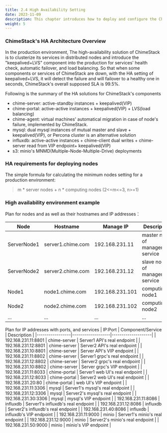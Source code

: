 ```yaml
---
title: 2.4 High Availability Setting
date: 2023-11-09
description: This chapter introduces how to deploy and configure the ChimeStack in a production environment, including how to achieve high-availability deployment of chime-server and chime-agent, as well as its dependent components like Mysql, Influxdb and OSS.
weight: 5
---
```


###  ChimeStack's HA Architecture Overview

In the production environment, The high-availability solution of ChimeStack is to clusterize its services in distributed nodes and introduce the "keepalived+LVS" component into the production for services' health check, automatic failover, and load balancing. So that when some components or services of ChimeStack are down, with the HA setting of keepalived+LVS, it will detect the failure and will failover to a healthy one in seconds, ChimeStack's overall supposed SLA is 99.5%.

Following is the summary of the HA solutions for ChimeStack's components

- chime-server: active-standby instances + keepalived(VIP) 
- chime-portal: active-active instances + keepalived(VIP) + LVS(load balancing)
- chime-agent: virtual machines' automatical migration in case of node's failure, implemented by ChimeStack.
- mysql: dual mysql instances of mutual master and slave + keepalived(VIP), or Percona cluster is an alternative solution  
- influxdb: active-active instances + chime-client dual writes + chime-server read from VIP endpoint+ keepalived(VIP)
- s3: minio's MNMD(Multiple-Node-Multiple-Drive) deployments

### HA requirements for deploying nodes

The simple formula for calculating the minimum nodes setting for a production environment: 
> m * server nodes + n * computing nodes (2<=m<=3, n>=1)

### High availability environment example

Plan for nodes and as well as their hostnames and IP addresses：

| Node | Hostname | Manage IP       | Description | 
|------|----------|----------|-------------|
| ServerNode1 | server1.chime.com | 192.168.231.11 | master node of management service | 
| ServerNode2 | server2.chime.com | 192.168.231.12 | slave node of management service | 
| Node1 | node1.chime.com | 192.168.231.101 | computing node1 | 
| Node2 | node2.chime.com | 192.168.231.102 | computing node2 | 
| ... | ... | ... | ... |

Plan for IP addresses with ports, and services
| IP:Port         | Component/Service |    Description     | 
|-----------------|-------------------|--------------------|
| 192.168.231.11:8801 | chime-server | Server1 API's real endpoint | 
| 192.168.231.12:8801 | chime-server | Server2 API's real endpoint | 
| 192.168.231.10:8801 | chime-server | Server API's VIP endpoint |
| 192.168.231.11:8802 | chime-server | Server1 grpc's real endpoint | 
| 192.168.231.12:8802 | chime-server | Server2 grpc's real endpoint | 
| 192.168.231.10:8802 | chime-server | Server grpc's VIP endpoint |
| 192.168.231.11:8033 | chime-portal | Server1 web UI's real endpoint | 
| 192.168.231.12:8033 | chime-portal | Server2 web UI's real endpoint | 
| 192.168.231.20:80   | chime-portal | web UI's VIP endpoint |
| 192.168.231.11:3306 | mysql        | Server1's mysql's real endpoint | 
| 192.168.231.12:3306 | mysql        | Server2's mysql's real endpoint | 
| 192.168.231.30:3306 | mysql        | mysql's VIP endpoint |
| 192.168.231.11:8086 | influxdb     | Server1's influxdb's real endpoint | 
| 192.168.231.12:8086 | influxdb     | Server2's influxdb's real endpoint | 
| 192.168.231.40:8086 | influxdb     | influxdb's VIP endpoint |
| 192.168.231.11:9000 | minio        | Server1's minio's real endpoint | 
| 192.168.231.12:9000 | minio        | Server2's minio's real endpoint | 
| 192.168.231.50:9000 | minio        | minio's VIP endpoint |

